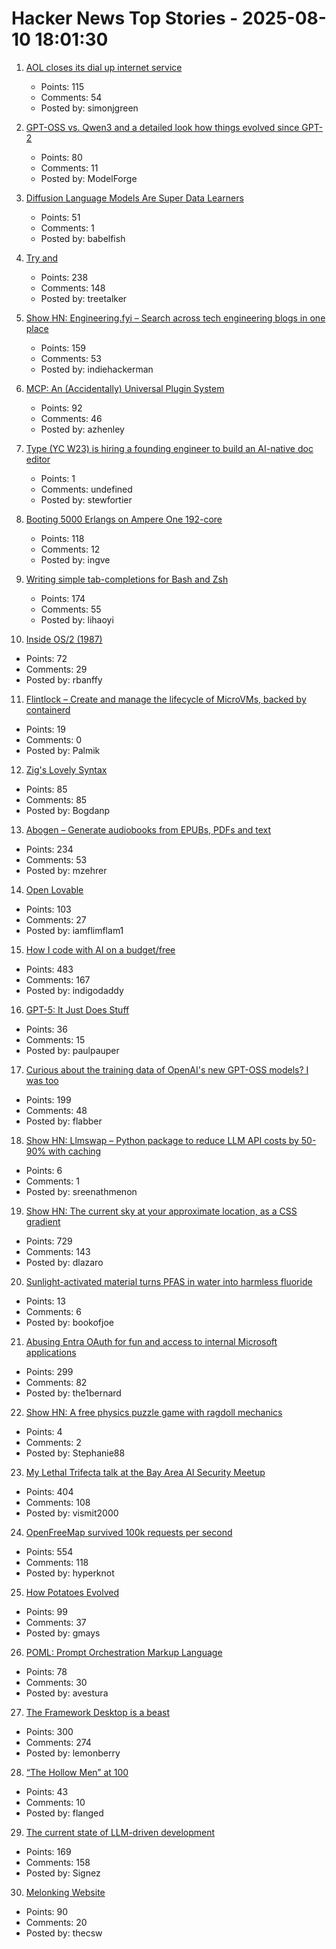 # Hacker News Top Stories - 2025-08-10 18:01:30

1. [AOL closes its dial up internet service](https://www.ispreview.co.uk/index.php/2025/08/after-34-years-aol-finally-closes-its-dial-up-internet-service.html)
   - Points: 115
   - Comments: 54
   - Posted by: simonjgreen

2. [GPT-OSS vs. Qwen3 and a detailed look how things evolved since GPT-2](https://magazine.sebastianraschka.com/p/from-gpt-2-to-gpt-oss-analyzing-the)
   - Points: 80
   - Comments: 11
   - Posted by: ModelForge

3. [Diffusion Language Models Are Super Data Learners](https://jinjieni.notion.site/Diffusion-Language-Models-are-Super-Data-Learners-239d8f03a866800ab196e49928c019ac)
   - Points: 51
   - Comments: 1
   - Posted by: babelfish

4. [Try and](https://ygdp.yale.edu/phenomena/try-and)
   - Points: 238
   - Comments: 148
   - Posted by: treetalker

5. [Show HN: Engineering.fyi – Search across tech engineering blogs in one place](https://engineering.fyi/)
   - Points: 159
   - Comments: 53
   - Posted by: indiehackerman

6. [MCP: An (Accidentally) Universal Plugin System](https://worksonmymachine.ai/p/mcp-an-accidentally-universal-plugin)
   - Points: 92
   - Comments: 46
   - Posted by: azhenley

7. [Type (YC W23) is hiring a founding engineer to build an AI-native doc editor](https://www.ycombinator.com/companies/type/jobs/1idOunL-founding-product-engineer)
   - Points: 1
   - Comments: undefined
   - Posted by: stewfortier

8. [Booting 5000 Erlangs on Ampere One 192-core](https://underjord.io/booting-5000-erlangs-on-ampere-one.html)
   - Points: 118
   - Comments: 12
   - Posted by: ingve

9. [Writing simple tab-completions for Bash and Zsh](https://mill-build.org/blog/14-bash-zsh-completion.html)
   - Points: 174
   - Comments: 55
   - Posted by: lihaoyi

10. [Inside OS/2 (1987)](https://gitpi.us/article-archive/inside-os2/)
   - Points: 72
   - Comments: 29
   - Posted by: rbanffy

11. [Flintlock – Create and manage the lifecycle of MicroVMs, backed by containerd](https://github.com/liquidmetal-dev/flintlock)
   - Points: 19
   - Comments: 0
   - Posted by: Palmik

12. [Zig's Lovely Syntax](https://matklad.github.io/2025/08/09/zigs-lovely-syntax.html)
   - Points: 85
   - Comments: 85
   - Posted by: Bogdanp

13. [Abogen – Generate audiobooks from EPUBs, PDFs and text](https://github.com/denizsafak/abogen)
   - Points: 234
   - Comments: 53
   - Posted by: mzehrer

14. [Open Lovable](https://github.com/mendableai/open-lovable)
   - Points: 103
   - Comments: 27
   - Posted by: iamflimflam1

15. [How I code with AI on a budget/free](https://wuu73.org/blog/aiguide1.html)
   - Points: 483
   - Comments: 167
   - Posted by: indigodaddy

16. [GPT-5: It Just Does Stuff](https://www.oneusefulthing.org/p/gpt-5-it-just-does-stuff)
   - Points: 36
   - Comments: 15
   - Posted by: paulpauper

17. [Curious about the training data of OpenAI's new GPT-OSS models? I was too](https://twitter.com/jxmnop/status/1953899426075816164)
   - Points: 199
   - Comments: 48
   - Posted by: flabber

18. [Show HN: Llmswap – Python package to reduce LLM API costs by 50-90% with caching](https://pypi.org/project/llmswap)
   - Points: 6
   - Comments: 1
   - Posted by: sreenathmenon

19. [Show HN: The current sky at your approximate location, as a CSS gradient](https://sky.dlazaro.ca)
   - Points: 729
   - Comments: 143
   - Posted by: dlazaro

20. [Sunlight-activated material turns PFAS in water into harmless fluoride](https://phys.org/news/2025-08-sunlight-material-pfas-harmless-fluoride.html)
   - Points: 13
   - Comments: 6
   - Posted by: bookofjoe

21. [Abusing Entra OAuth for fun and access to internal Microsoft applications](https://research.eye.security/consent-and-compromise/)
   - Points: 299
   - Comments: 82
   - Posted by: the1bernard

22. [Show HN: A free physics puzzle game with ragdoll mechanics](https://plonky.top/)
   - Points: 4
   - Comments: 2
   - Posted by: Stephanie88

23. [My Lethal Trifecta talk at the Bay Area AI Security Meetup](https://simonwillison.net/2025/Aug/9/bay-area-ai/)
   - Points: 404
   - Comments: 108
   - Posted by: vismit2000

24. [OpenFreeMap survived 100k requests per second](https://blog.hyperknot.com/p/openfreemap-survived-100000-requests)
   - Points: 554
   - Comments: 118
   - Posted by: hyperknot

25. [How Potatoes Evolved](https://www.nhm.ac.uk/discover/news/2025/july/we-finally-solved-the-mystery-of-how-potatoes-evolved.html)
   - Points: 99
   - Comments: 37
   - Posted by: gmays

26. [POML: Prompt Orchestration Markup Language](https://github.com/microsoft/poml)
   - Points: 78
   - Comments: 30
   - Posted by: avestura

27. [The Framework Desktop is a beast](https://world.hey.com/dhh/the-framework-desktop-is-a-beast-636fb4ff)
   - Points: 300
   - Comments: 274
   - Posted by: lemonberry

28. [“The Hollow Men” at 100](https://prufrock.substack.com/p/the-the-hollow-men-at-100)
   - Points: 43
   - Comments: 10
   - Posted by: flanged

29. [The current state of LLM-driven development](http://blog.tolki.dev/posts/2025/08-07-llms/)
   - Points: 169
   - Comments: 158
   - Posted by: Signez

30. [Melonking Website](https://melonking.net/)
   - Points: 90
   - Comments: 20
   - Posted by: thecsw

